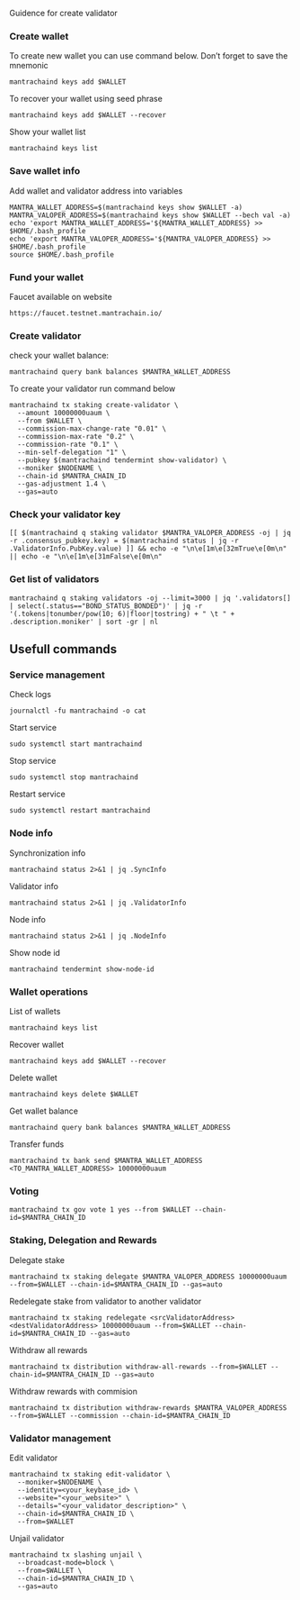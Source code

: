Guidence for create validator

### Create wallet
To create new wallet you can use command below. Don’t forget to save the mnemonic
```
mantrachaind keys add $WALLET
```

To recover your wallet using seed phrase
```
mantrachaind keys add $WALLET --recover
```

Show your wallet list
```
mantrachaind keys list
```

### Save wallet info
Add wallet and validator address into variables 
```
MANTRA_WALLET_ADDRESS=$(mantrachaind keys show $WALLET -a)
MANTRA_VALOPER_ADDRESS=$(mantrachaind keys show $WALLET --bech val -a)
echo 'export MANTRA_WALLET_ADDRESS='${MANTRA_WALLET_ADDRESS} >> $HOME/.bash_profile
echo 'export MANTRA_VALOPER_ADDRESS='${MANTRA_VALOPER_ADDRESS} >> $HOME/.bash_profile
source $HOME/.bash_profile
```

### Fund your wallet
Faucet available on website
```
https://faucet.testnet.mantrachain.io/
```

### Create validator

check your wallet balance:
```
mantrachaind query bank balances $MANTRA_WALLET_ADDRESS
```
To create your validator run command below
```
mantrachaind tx staking create-validator \
  --amount 10000000uaum \
  --from $WALLET \
  --commission-max-change-rate "0.01" \
  --commission-max-rate "0.2" \
  --commission-rate "0.1" \
  --min-self-delegation "1" \
  --pubkey $(mantrachaind tendermint show-validator) \
  --moniker $NODENAME \
  --chain-id $MANTRA_CHAIN_ID
  --gas-adjustment 1.4 \
  --gas=auto 
```

### Check your validator key
```
[[ $(mantrachaind q staking validator $MANTRA_VALOPER_ADDRESS -oj | jq -r .consensus_pubkey.key) = $(mantrachaind status | jq -r .ValidatorInfo.PubKey.value) ]] && echo -e "\n\e[1m\e[32mTrue\e[0m\n" || echo -e "\n\e[1m\e[31mFalse\e[0m\n"
```

### Get list of validators
```
mantrachaind q staking validators -oj --limit=3000 | jq '.validators[] | select(.status=="BOND_STATUS_BONDED")' | jq -r '(.tokens|tonumber/pow(10; 6)|floor|tostring) + " \t " + .description.moniker' | sort -gr | nl
```

## Usefull commands
### Service management
Check logs
```
journalctl -fu mantrachaind -o cat
```

Start service
```
sudo systemctl start mantrachaind
```

Stop service
```
sudo systemctl stop mantrachaind
```

Restart service
```
sudo systemctl restart mantrachaind
```

### Node info
Synchronization info
```
mantrachaind status 2>&1 | jq .SyncInfo
```

Validator info
```
mantrachaind status 2>&1 | jq .ValidatorInfo
```

Node info
```
mantrachaind status 2>&1 | jq .NodeInfo
```

Show node id
```
mantrachaind tendermint show-node-id
```

### Wallet operations
List of wallets
```
mantrachaind keys list
```

Recover wallet
```
mantrachaind keys add $WALLET --recover
```

Delete wallet
```
mantrachaind keys delete $WALLET
```

Get wallet balance
```
mantrachaind query bank balances $MANTRA_WALLET_ADDRESS
```

Transfer funds
```
mantrachaind tx bank send $MANTRA_WALLET_ADDRESS <TO_MANTRA_WALLET_ADDRESS> 10000000uaum
```

### Voting
```
mantrachaind tx gov vote 1 yes --from $WALLET --chain-id=$MANTRA_CHAIN_ID
```

### Staking, Delegation and Rewards
Delegate stake
```
mantrachaind tx staking delegate $MANTRA_VALOPER_ADDRESS 10000000uaum --from=$WALLET --chain-id=$MANTRA_CHAIN_ID --gas=auto
```

Redelegate stake from validator to another validator
```
mantrachaind tx staking redelegate <srcValidatorAddress> <destValidatorAddress> 10000000uaum --from=$WALLET --chain-id=$MANTRA_CHAIN_ID --gas=auto
```

Withdraw all rewards
```
mantrachaind tx distribution withdraw-all-rewards --from=$WALLET --chain-id=$MANTRA_CHAIN_ID --gas=auto
```

Withdraw rewards with commision
```
mantrachaind tx distribution withdraw-rewards $MANTRA_VALOPER_ADDRESS --from=$WALLET --commission --chain-id=$MANTRA_CHAIN_ID
```

### Validator management
Edit validator
```
mantrachaind tx staking edit-validator \
  --moniker=$NODENAME \
  --identity=<your_keybase_id> \
  --website="<your_website>" \
  --details="<your_validator_description>" \
  --chain-id=$MANTRA_CHAIN_ID \
  --from=$WALLET
```

Unjail validator
```
mantrachaind tx slashing unjail \
  --broadcast-mode=block \
  --from=$WALLET \
  --chain-id=$MANTRA_CHAIN_ID \
  --gas=auto
```
